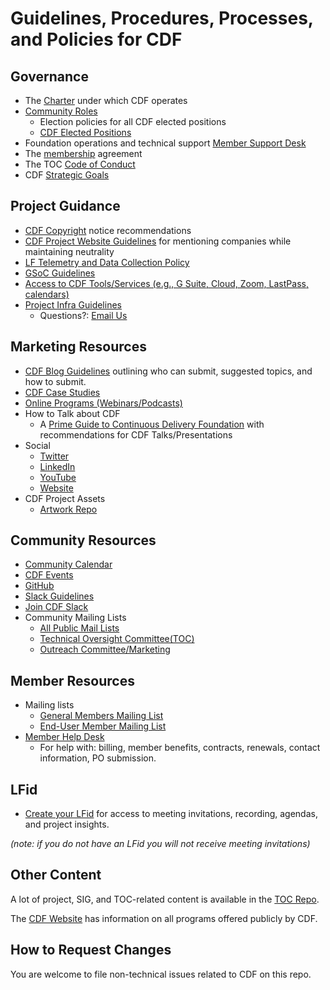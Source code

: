 # Guidelines, Procedures, Processes, and Policies for CDF

## Governance

* The [Charter](https://github.com/cdfoundation/charter) under which CDF operates
* [Community Roles](https://github.com/cdfoundation/foundation/blob/main/CDF%20Community%20Roles%20.md)
    * Election policies for all CDF elected positions 
    * [CDF Elected Positions](https://github.com/cdfoundation/foundation/blob/main/CDF%20Elected%20Positions.md)
* Foundation operations and technical support [Member Support Desk](https://members.cd.foundation/)
* The [membership](https://github.com/cdfoundation/charter/blob/master/CD%20Foundation%20Participation%20Agreement%20and%20Funding%20Charter%202-6-2019.pdf) agreement
* The TOC [Code of Conduct](https://github.com/cdfoundation/.github/blob/main/CODE_OF_CONDUCT.md)
* CDF [Strategic Goals](https://github.com/cdfoundation/foundation/blob/master/goals.md)

## Project Guidance

* [CDF Copyright](https://github.com/cdfoundation/foundation/blob/main/CDF%20Copyright.md) notice recommendations
* [CDF Project Website Guidelines](https://github.com/cdfoundation/foundation/blob/main/CDF%20Project%20Website%20Guidelines.md) for mentioning companies while maintaining neutrality
* [LF Telemetry and Data Collection Policy](https://www.linuxfoundation.org/telemetry-data-collection-and-usage-policy/)
* [GSoC Guidelines](https://github.com/cdfoundation/foundation/blob/main/CDF%20GSoC%20Guidelines.md)
* [Access to CDF Tools/Services (e.g., G Suite, Cloud, Zoom, LastPass, calendars)](https://github.com/cdfoundation/foundation/blob/main/CDF%20Access%20to%20Assets%20and%20Tools.md)
* [Project Infra Guidelines](https://github.com/cdfoundation/foundation/blob/main/CDF%20Infra%20Guidelines.md)
    * Questions?: [Email Us](mailto:operations@cd.foundation)

## Marketing Resources

* [CDF Blog Guidelines](https://github.com/cdfoundation/foundation/blob/main/CDF%20Blog%20Guidelines.md) outlining who can submit, suggested topics, and how to submit.
* [CDF Case Studies](https://github.com/cdfoundation/foundation/blob/main/CDF%20User%20Stories%20Guidelines.md)
* [Online Programs (Webinars/Podcasts)](https://github.com/cdfoundation/foundation/blob/main/CDF%20Webinars%20Guidelines.md)
* How to Talk about CDF
    * A [Prime Guide to Continuous Delivery Foundation](https://docs.google.com/presentation/d/1LpKf55anD-0H6m_k-pe1ZGqGLXxx7HPc-mEv2G5X1bw/edit#slide=id.g135f7656ae2_0_857) with recommendations for CDF Talks/Presentations
* Social
    * [Twitter](https://twitter.com/CDeliveryFdn)
    * [LinkedIn](https://www.linkedin.com/company/19100461)
    * [YouTube](https://www.youtube.com/continuousdeliveryfoundation)
    * [Website](https://cd.foundation/)
* CDF Project Assets
    * [Artwork Repo](https://github.com/cdfoundation/artwork)

## Community Resources

  * [Community Calendar](https://calendar.google.com/calendar/u/0/embed?src=linuxfoundation.org_mhf0kmgedn67ihni8r129avp24@group.calendar.google.com&ctz=UTC)
  * [CDF Events](https://cd.foundation/events/list/)
  * [GitHub](https://github.com/cdfoundation) 
  * [Slack Guidelines](https://github.com/cdfoundation/foundation/blob/main/CDF%20Slack%20Guidelines.md)
  * [Join CDF Slack](https://join.slack.com/t/cdeliveryfdn/shared_invite/zt-nwc0jjd0-G65oEpv5ynFfPD5oOX5Ogg)
  * Community Mailing Lists
      * [All Public Mail Lists](https://lists.cd.foundation/g/main/subgroups)
      * [Technical Oversight Committee(TOC)](https://lists.cd.foundation/g/cdf-toc)
      * [Outreach Committee/Marketing](https://lists.cd.foundation/g/cdf-outreach)

## Member Resources

* Mailing lists
    * [General Members Mailing List](https://lists.cd.foundation/g/cdf-general-members)
    * [End-User Member Mailing List](mailto:cdf-end-user-members+subscribe@lists.cd)
* [Member Help Desk](https://members.cd.foundation/)
    * For help with: billing, member benefits, contracts, renewals, contact information, PO submission.

## LFid 

* [Create your LFid](https://docs.linuxfoundation.org/lfx/sso/create-an-account) for access to meeting invitations, recording, agendas, and project insights. 

_(note: if you do not have an LFid you will not receive meeting invitations)_


## Other Content

A lot of project, SIG, and TOC-related content is available in the [TOC Repo](https://github.com/cdfoundation/toc). 

The [CDF Website](https://cd.foundation/about/) has information on all programs offered publicly by CDF.


## How to Request Changes

You are welcome to file non-technical issues related to CDF on this repo.
